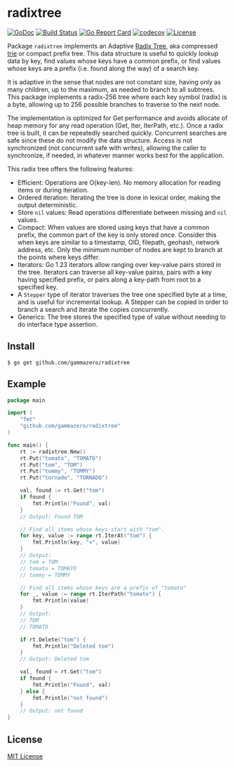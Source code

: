 # radixtree

[![GoDoc](https://pkg.go.dev/badge/github.com/gammazero/radixtree)](https://pkg.go.dev/github.com/gammazero/radixtree)
[![Build Status](https://github.com/gammazero/radixtree/actions/workflows/go.yml/badge.svg)](https://github.com/gammazero/radixtree/actions/workflows/go.yml)
[![Go Report Card](https://goreportcard.com/badge/github.com/gammazero/radixtree)](https://goreportcard.com/report/github.com/gammazero/radixtree)
[![codecov](https://codecov.io/gh/gammazero/radixtree/branch/master/graph/badge.svg)](https://codecov.io/gh/gammazero/radixtree)
[![License](https://img.shields.io/badge/License-MIT-blue.svg)](LICENSE)

Package `radixtree` implements an Adaptive [Radix Tree](https://en.wikipedia.org/wiki/Radix_tree), aka compressed [trie](https://en.wikipedia.org/wiki/Trie) or compact prefix tree. This data structure is useful to quickly lookup data by key, find values whose keys have a common prefix, or find values whose keys are a prefix (i.e. found along the way) of a search key.

It is adaptive in the sense that nodes are not constant size, having only as many children, up to the maximum, as needed to branch to all subtrees. This package implements a radix-256 tree where each key symbol (radix) is a byte, allowing up to 256 possible branches to traverse to the next node.

The implementation is optimized for Get performance and avoids allocate of heap memory for any read operation (Get, Iter, IterPath, etc.). Once a radix tree is built, it can be repeatedly searched quickly. Concurrent searches are safe since these do not modify the data structure. Access is not synchronized (not concurrent safe with writes), allowing the caller to synchronize, if needed, in whatever manner works best for the application.

This radix tree offers the following features:

- Efficient: Operations are O(key-len). No memory allocation for reading items or during iteration.
- Ordered iteration: Iterating the tree is done in lexical order, making the output deterministic.
- Store `nil` values: Read operations differentiate between missing and `nil` values.
- Compact: When values are stored using keys that have a common prefix, the common part of the key is only stored once. Consider this when keys are similar to a timestamp, OID, filepath, geohash, network address, etc. Only the minimum number of nodes are kept to branch at the points where keys differ.
- Iterators: Go 1.23 iterators allow ranging over key-value pairs stored in the tree. Iterators can traverse all key-value pairss, pairs with a key having specified prefix, or pairs along a key-path from root to a specified key.
- A `Stepper` type of iterator traverses the tree one specified byte at a time, and is useful for incremental lookup. A Stepper can be copied in order to branch a search and iterate the copies concurrently.
- Generics: The tree stores the specified type of value without needing to do interface type assertion.

## Install

```
$ go get github.com/gammazero/radixtree
```

## Example

```go
package main

import (
    "fmt"
    "github.com/gammazero/radixtree"
)

func main() {
    rt := radixtree.New()
    rt.Put("tomato", "TOMATO")
    rt.Put("tom", "TOM")
    rt.Put("tommy", "TOMMY")
    rt.Put("tornado", "TORNADO")

    val, found := rt.Get("tom")
    if found {
        fmt.Println("Found", val)
    }
    // Output: Found TOM

    // Find all items whose keys start with "tom".
    for key, value := range rt.IterAt("tom") {
        fmt.Println(key, "=", value)
    }
    // Output:
    // tom = TOM
    // tomato = TOMATO
    // tommy = TOMMY

    // Find all items whose keys are a prefix of "tomato"
    for _, value := range rt.IterPath("tomato") {
        fmt.Println(value)
    }
    // Output:
    // TOM
    // TOMATO

    if rt.Delete("tom") {
        fmt.Println("Deleted tom")
    }
    // Output: Deleted tom

    val, found = rt.Get("tom")
    if found {
        fmt.Println("Found", val)
    } else {
        fmt.Println("not found")
    }
    // Output: not found
}
```

## License

[MIT License](LICENSE)
